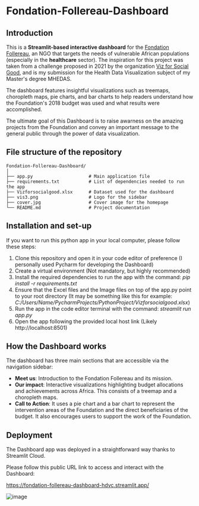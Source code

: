 # Fondation-Follereau-Dashboard

## Introduction
This is a **Streamlit-based interactive dashboard** for the [Fondation Follereau](https://ffl.lu/en/), an NGO that targets the needs of vulnerable African populations (especially in the **healthcare** sector).
The inspiration for this project was taken from a challenge proposed in 2021 by the organization [Viz for Social Good](https://www.vizforsocialgood.com/), and is my submission for the Health Data Visualization subject of my Master's degree MHEDAS.

The dashboard features insightful visualizations such as treemaps, choropleth maps, pie charts, and bar charts to help readers understand how the Foundation's 2018 budget was used and what results were accomplished.

The ultimate goal of this Dashboard is to raise awarness on the amazing projects from the Foundation and convey an important message to the general public through the power of data visualization. 


## File structure of the repository

```plaintext
Fondation-Follereau-Dashboard/
│
├── app.py                     # Main application file
├── requirements.txt           # List of dependencies needed to run the app
├── Vizforsocialgood.xlsx      # Dataset used for the dashboard
├── vis3.png                   # Logo for the sidebar
├── cover.jpg                  # Cover image for the homepage
└── README.md                  # Project documentation

```

## Installation and set-up
If you want to run this python app in your local computer, please follow these steps:

1. Clone this repository and open it in your code editor of preference (I personally used Pycharm for developing the Dashboard)
2. Create a virtual environment (Not mandatory, but highly recommended)
3. Install the required dependencies to run the app with the command: _pip install -r requirements.txt_
4. Ensure that the Excel files and the Image files on top of the app.py point to your root directory (It may be something like this for example: _C:/Users/Name/PycharmProjects/PythonProject/Vizforsocialgood.xlsx_)
5. Run the app in the code editor terminal with the command: _streamlit run app.py_
6. Open the app following the provided local host link (Likely http://localhost:8501)


## How the Dashboard works
The dashboard has three main sections that are accessible via the navigation sidebar:

- **Meet us**:  Introduction to the Fondation Follereau and its mission.
- **Our impact**: Interactive visualizations highlighting budget allocations and achievements across Africa. This consists of a treemap and a choropleth maps.
- **Call to Action**: It uses a pie chart and a bar chart to represent the intervention areas of the Foundation and the direct beneficiaries of the budget. It also encourages users to support the work of the Foundation.


## Deployment
The Dashboard app was deployed in a straightforward way thanks to Streamlit Cloud.

Please follow this public URL link to access and interact with the Dashboard:

https://fondation-follereau-dashboard-hdvc.streamlit.app/

![image](https://github.com/user-attachments/assets/f5ca007c-077c-4db5-8ea7-071b18917200)


